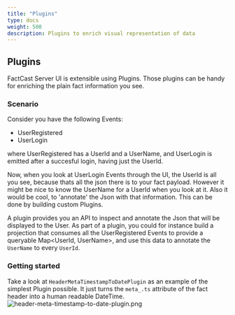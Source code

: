 ```yaml
---
title: "Plugins"
type: docs
weight: 500
description: Plugins to enrich visual representation of data
---
```


## Plugins

FactCast Server UI is extensible using Plugins. Those plugins can be handy for enriching the plain fact information you
see.

### Scenario

Consider you have the following Events:

- UserRegistered
- UserLogin

where UserRegistered has a UserId and a UserName, and UserLogin is emitted after a succesful login, having just the
UserId.

Now, when you look at UserLogin Events through the UI, the UserId is all you see, because thats all the json there is to
your fact payload. However it might be nice to know the UserName for a UserId when you look at it. Also it would be
cool, to 'annotate' the Json with that information. This can be done by building custom Plugins.

A plugin provides you an API to inspect and annotate the Json that will be displayed to the User.
As part of a plugin, you could for instance build a projection that consumes all the UserRegistered Events to provide a
queryable Map<UserId, UserName>, and use this data to annotate the `UserName` to every `UserId`.

### Getting started

Take a look at `HeaderMetaTimestampToDatePlugin` as an example of the simplest Plugin possible. It just turns
the `meta_.ts` attribute of the fact header into a human readable DateTime.
![header-meta-timestamp-to-date-plugin.png](../header-meta-timestamp-to-date-plugin.png)
